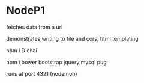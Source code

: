 # NodeP1
fetches data from a url

demonstrates writing to file and cors, html templating

npm i D chai

npm i bower bootstrap jquery mysql pug

runs at port 4321 (nodemon)
